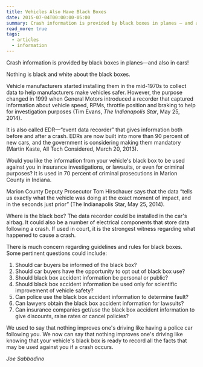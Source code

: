```yaml
---
title: Vehicles Also Have Black Boxes
date: 2015-07-04T00:00:00-05:00
summary: Crash information is provided by black boxes in planes — and also in cars! Nothing is black and white about the black boxes. Vehicle manufacturers started installing them in...
read_more: true
tags:
  - articles
  - information
---
```

Crash information is provided by black boxes in planes&mdash;and also in cars!

Nothing is black and white about the black boxes.

Vehicle manufacturers started installing them in the mid-1970s to collect data to help manufacturers make vehicles safer. However, the purpose changed in 1999 when General Motors introduced a recorder that captured information about vehicle speed, RPMs, throttle position and braking to help for investigation purposes (Tim Evans, *The Indianapolis Star*, May 25, 2014).

It is also called EDR&mdash;&ldquo;event data recorder&rdquo; that gives information both before and after a crash. EDRs are now built into more than 90 percent of new cars, and the government is considering making them mandatory (Martin Kaste, All Tech Considered, March 20, 2013).

Would you like the information from your vehicle's black box to be used against you in insurance investigations, or lawsuits, or even for criminal purposes? It is used in 70 percent of criminal prosecutions in Marion County in Indiana.

Marion County Deputy Prosecutor Tom Hirschauer says that the data &ldquo;tells us exactly what the vehicle was doing at the exact moment of impact, and in the seconds just prior&rdquo; (The Indianapolis Star, May 25, 2014).

Where is the black box? The data recorder could be installed in the car's airbag. It could also be a number of electrical components that store data following a crash. If used in court, it is the strongest witness regarding what happened to cause a crash.

There is much concern regarding guidelines and rules for black boxes. Some pertinent questions could include:

1. Should car buyers be informed of the black box?
1. Should car buyers have the opportunity to opt out of black box use?
1. Should black box accident information be personal or public?
1. Should black box accident information be used only for scientific improvement of vehicle safety?
1. Can police use the black box accident information to determine fault?
1. Can lawyers obtain the black box accident information for lawsuits?
1. Can insurance companies get/use the black box accident information to give discounts, raise rates or cancel policies?

We used to say that nothing improves one's driving like having a police car following you. We now can say that nothing improves one's driving like knowing that your vehicle's black box is ready to record all the facts that may be used against you if a crash occurs.

*Joe Sabbadino*
